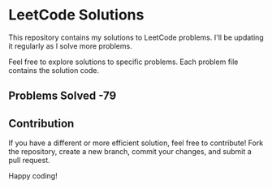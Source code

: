 # LeetCode Solutions

This repository contains my solutions to LeetCode problems. I'll be updating it regularly as I solve more problems.

Feel free to explore solutions to specific problems. Each problem file contains the solution code.

## Problems Solved -79

## Contribution

If you have a different or more efficient solution, feel free to contribute! Fork the repository, create a new branch, commit your changes, and submit a pull request.

Happy coding!